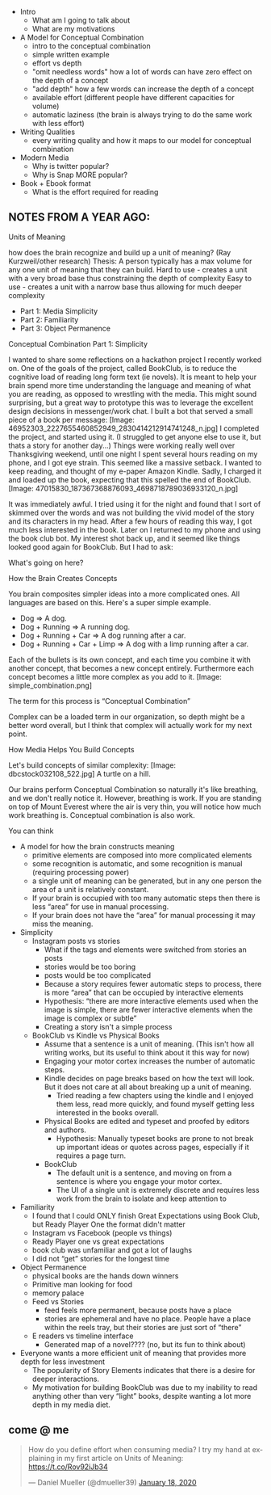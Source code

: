 - Intro
  - What am I going to talk about
  - What are my motivations
- A Model for Conceptual Combination
  - intro to the conceptual combination
  - simple written example
  - effort vs depth
  - "omit needless words" how a lot of words can have zero effect on the depth of a concept
  - "add depth" how a few words can increase the depth of a concept
  - available effort (different people have different capacities for volume)
  - automatic laziness (the brain is always trying to do the same work with less effort)
- Writing Qualities
  - every writing quality and how it maps to our model for conceptual combination
- Modern Media
  - Why is twitter popular?
  - Why is Snap MORE popular?
- Book + Ebook format
  - What is the effort required for reading

## NOTES FROM A YEAR AGO:

Units of Meaning

how does the brain recognize and build up a unit of meaning? (Ray Kurzweil/other research)
Thesis: A person typically has a max volume for any one unit of meaning that they can build.
Hard to use - creates a unit with a very broad base thus constraining the depth of complexity
Easy to use - creates a unit with a narrow base thus allowing for much deeper complexity

- Part 1: Media Simplicity
- Part 2: Familiarity
- Part 3: Object Permanence

Conceptual Combination Part 1: Simplicity

I wanted to share some reflections on a hackathon project I recently worked on. One of the goals of the project, called BookClub, is to reduce the cognitive load of reading long form text (ie novels). It is meant to help your brain spend more time understanding the language and meaning of what you are reading, as opposed to wrestling with the media. This might sound surprising, but a great way to prototype this was to leverage the excellent design decisions in messenger/work chat. I built a bot that served a small piece of a book per message:
[Image: 46952303_2227655460852949_2830414212914741248_n.jpg]
I completed the project, and started using it. (I struggled to get anyone else to use it, but thats a story for another day...) Things were working really well over Thanksgiving weekend, until one night I spent several hours reading on my phone, and I got eye strain. This seemed like a massive setback. I wanted to keep reading, and thought of my e-paper Amazon Kindle. Sadly, I charged it and loaded up the book, expecting that this spelled the end of BookClub.
[Image: 47015830_187367368876093_4698718789036933120_n.jpg]

It was immediately awful. I tried using it for the night and found that I sort of skimmed over the words and was not building the vivid model of the story and its characters in my head. After a few hours of reading this way, I got much less interested in the book. Later on I returned to my phone and using the book club bot. My interest shot back up, and it seemed like things looked good again for BookClub. But I had to ask:

What's going on here?

How the Brain Creates Concepts

You brain composites simpler ideas into a more complicated ones. All languages are based on this. Here's a super simple example.

- Dog => A dog.
- Dog + Running => A running dog.
- Dog + Running + Car => A dog running after a car.
- Dog + Running + Car + Limp => A dog with a limp running after a car.

Each of the bullets is its own concept, and each time you combine it with another concept, that becomes a new concept entirely. Furthermore each concept becomes a little more complex as you add to it.
[Image: simple_combination.png]

The term for this process is “Conceptual Combination”

Complex can be a loaded term in our organization, so depth might be a better word overall, but I think that complex will actually work for my next point.

How Media Helps You Build Concepts

Let's build concepts of similar complexity:
[Image: dbcstock032108_522.jpg]
A turtle on a hill.

Our brains perform Conceptual Combination so naturally it's like breathing, and we don't really notice it. However, breathing is work. If you are standing on top of Mount Everest where the air is very thin, you will notice how much work breathing is. Conceptual combination is also work.

You can think

- A model for how the brain constructs meaning
  - primitive elements are composed into more complicated elements
  - some recognition is automatic, and some recognition is manual (requiring processing power)
  - a single unit of meaning can be generated, but in any one person the area of a unit is relatively constant.
  - If your brain is occupied with too many automatic steps then there is less “area” for use in manual processing.
  - If your brain does not have the “area” for manual processing it may miss the meaning.
- Simplicity
  - Instagram posts vs stories
    - What if the tags and elements were switched from stories an posts
    - stories would be too boring
    - posts would be too complicated
    - Because a story requires fewer automatic steps to process, there is more “area” that can be occupied by interactive elements
    - Hypothesis: “there are more interactive elements used when the image is simple, there are fewer interactive elements when the image is complex or subtle”
    - Creating a story isn't a simple process
  - BookClub vs Kindle vs Physical Books
    - Assume that a sentence is a unit of meaning. (This isn't how all writing works, but its useful to think about it this way for now)
    - Engaging your motor cortex increases the number of automatic steps.
    - Kindle decides on page breaks based on how the text will look. But it does not care at all about breaking up a unit of meaning.
      - Tried reading a few chapters using the kindle and I enjoyed them less, read more quickly, and found myself getting less interested in the books overall.
    - Physical Books are edited and typeset and proofed by editors and authors.
      - Hypothesis: Manually typeset books are prone to not break up important ideas or quotes across pages, especially if it requires a page turn.
    - BookClub
      - The default unit is a sentence, and moving on from a sentence is where you engage your motor cortex.
      - The UI of a single unit is extremely discrete and requires less work from the brain to isolate and keep attention to
- Familiarity
  - I found that I could ONLY finish Great Expectations using Book Club, but Ready Player One the format didn't matter
  - Instagram vs Facebook (people vs things)
  - Ready Player one vs great expectations
  - book club was unfamiliar and got a lot of laughs
  - I did not “get” stories for the longest time
- Object Permanence
  - physical books are the hands down winners
  - Primitive man looking for food
  - memory palace
  - Feed vs Stories
    - feed feels more permanent, because posts have a place
    - stories are ephemeral and have no place. People have a place within the reels tray, but their stories are just sort of “there”
  - E readers vs timeline interface
    - Generated map of a novel???? (no, but its fun to think about)
- Everyone wants a more efficient unit of meaning that provides more depth for less investment
  - The popularity of Story Elements indicates that there is a desire for deeper interactions.
  - My motivation for building BookClub was due to my inability to read anything other than very “light” books, despite wanting a lot more depth in my media diet.

## come @ me

<blockquote class="twitter-tweet"><p lang="en" dir="ltr">How do you define effort when consuming media? I try my hand at explaining in my first article on Units of Meaning: <a href="https://t.co/Rov92iJb34">https://t.co/Rov92iJb34</a></p>&mdash; Daniel Mueller (@dmueller39) <a href="https://twitter.com/dmueller39/status/1218521794531020800?ref_src=twsrc%5Etfw">January 18, 2020</a></blockquote> <script async src="https://platform.twitter.com/widgets.js" charset="utf-8"></script>
